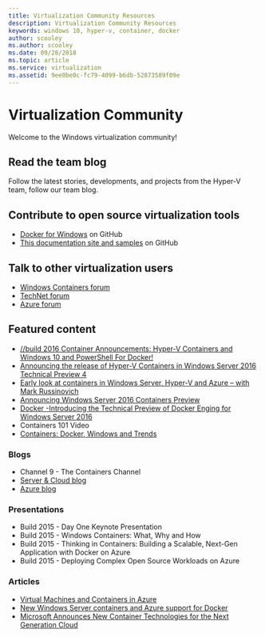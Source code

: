```yaml
---
title: Virtualization Community Resources 
description: Virtualization Community Resources 
keywords: windows 10, hyper-v, container, docker
author: scooley
ms.author: scooley
ms.date: 09/28/2018
ms.topic: article
ms.service: virtualization
ms.assetid: 9ee0be0c-fc79-4099-b6db-52873589f09e
---
```


# Virtualization Community

Welcome to the Windows virtualization community!

## Read the team blog

Follow the latest stories, developments, and projects from the Hyper-V team, follow our team blog.

## Contribute to open source virtualization tools

* [Docker for Windows](https://github.com/Microsoft/docker) on GitHub
* [This documentation site and samples](https://github.com/Microsoft/Virtualization-Documentation) on GitHub

## Talk to other virtualization users

* [Windows Containers forum](https://social.msdn.microsoft.com/Forums/en-US/home?forum=windowscontainers)
* [TechNet forum](https://social.technet.microsoft.com/Forums/windowsserver/en-US/home "TechNet Forums")
* [Azure forum](https://azure.microsoft.com/support/forums/)

## Featured content

* [//build 2016 Container Announcements: Hyper-V Containers and Windows 10 and PowerShell For Docker!](https://blogs.technet.microsoft.com/virtualization/2016/04/01/build-2016-container-announcements-hyper-v-containers-and-windows-10-and-powershell-for-docker/)
* [Announcing the release of Hyper-V Containers in Windows Server 2016 Technical Preview 4](https://blogs.technet.com/b/virtualization/archive/2015/11/19/announcing-the-release-of-hyper-v-containers-in-windows-server-2016-technical-preview-4.aspx)
* [Early look at containers in Windows Server, Hyper-V and Azure – with Mark Russinovich](https://youtu.be/YoA_MMlGPRc)
* [Announcing Windows Server 2016 Containers Preview](https://weblogs.asp.net/scottgu/announcing-windows-server-2016-containers-preview)
* [Docker -Introducing the Technical Preview of Docker Enging for Windows Server 2016](https://blog.docker.com/2015/08/tp-docker-engine-windows-server-2016/)
* Containers 101 Video
* [Containers: Docker, Windows and Trends](https://azure.microsoft.com/blog/2015/08/17/containers-docker-windows-and-trends/)

### Blogs 
* Channel 9 - The Containers Channel
* [Server & Cloud blog](https://blogs.technet.com/b/server-cloud/)
* [Azure blog](https://azure.microsoft.com/blog/)

### Presentations
* Build 2015 - Day One Keynote Presentation
* Build 2015 - Windows Containers: What, Why and How
* Build 2015 - Thinking in Containers: Building a Scalable, Next-Gen Application with Docker on Azure
* Build 2015 - Deploying Complex Open Source Workloads on Azure

### Articles 
* [Virtual Machines and Containers in Azure](/virtualization/windowscontainers/about/containers-vs-vm)
* [New Windows Server containers and Azure support for Docker](https://azure.microsoft.com/blog/new-windows-server-containers-and-azure-support-for-docker/)
* [Microsoft Announces New Container Technologies for the Next Generation Cloud](/archive/blogs/)
